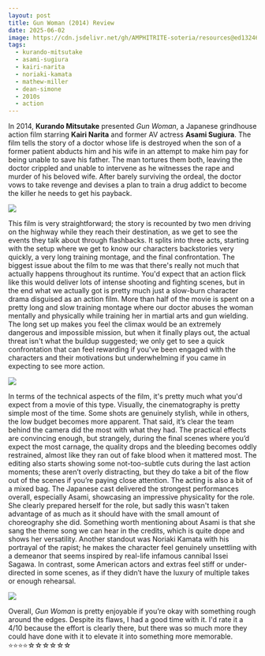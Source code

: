 ```yaml
---
layout: post
title: Gun Woman (2014) Review
date: 2025-06-02
image: https://cdn.jsdelivr.net/gh/AMPHITRITE-soteria/resources@ed13246e587d4cb7c826a9b26227d91806d55801/images/gun_woman_2014/IMG_00.webp
tags:
  - kurando-mitsutake
  - asami-sugiura
  - kairi-narita
  - noriaki-kamata
  - mathew-miller
  - dean-simone
  - 2010s
  - action
---
```

In 2014, __Kurando Mitsutake__ presented _Gun Woman_, a Japanese grindhouse action film starring __Kairi Narita__ and former AV actress __Asami Sugiura__. The film tells the story of a doctor whose life is destroyed when the son of a former patient abducts him and his wife in an attempt to make him pay for being unable to save his father. The man tortures them both, leaving the doctor crippled and unable to intervene as he witnesses the rape and murder of his beloved wife. After barely surviving the ordeal, the doctor vows to take revenge and devises a plan to train a drug addict to become the killer he needs to get his payback.

<img src="https://cdn.jsdelivr.net/gh/AMPHITRITE-soteria/resources@ed13246e587d4cb7c826a9b26227d91806d55801/images/gun_woman_2014/IMG_01.webp">

This film is very straightforward; the story is recounted by two men driving on the highway while they reach their destination, as we get to see the events they talk about through flashbacks. It splits into three acts, starting with the setup where we get to know our characters backstories very quickly, a very long training montage, and the final confrontation.
The biggest issue about the film to me was that there's really not much that actually happens throughout its runtime. You'd expect that an action flick like this would deliver lots of intense shooting and fighting scenes, but in the end what we actually got is pretty much just a slow-burn character drama disguised as an action film. More than half of the movie is spent on a pretty long and slow training montage where our doctor abuses the woman mentally and physically while training her in martial arts and gun wielding. The long set up makes you feel the climax would be an extremely dangerous and impossible mission, but when it finally plays out, the actual threat isn't what the buildup suggested; we only get to see a quick confrontation that can feel rewarding if you've been engaged with the characters and their motivations but underwhelming if you came in expecting to see more action.

<img src="https://cdn.jsdelivr.net/gh/AMPHITRITE-soteria/resources@ed13246e587d4cb7c826a9b26227d91806d55801/images/gun_woman_2014/IMG_02.webp">

In terms of the technical aspects of the film, it's pretty much what you'd expect from a movie of this type. Visually, the cinematography is pretty simple most of the time. Some shots are genuinely stylish, while in others, the low budget becomes more apparent. That said, it’s clear the team behind the camera did the most with what they had. The practical effects are convincing enough, but strangely, during the final scenes where you’d expect the most carnage, the quality drops and the bleeding becomes oddly restrained, almost like they ran out of fake blood when it mattered most. The editing also starts showing some not-too-subtle cuts during the last action moments; these aren’t overly distracting, but they do take a bit of the flow out of the scenes if you’re paying close attention. The acting is also a bit of a mixed bag. The Japanese cast delivered the strongest performances overall, especially Asami, showcasing an impressive physicality for the role. She clearly prepared herself for the role, but sadly this wasn't taken advantage of as much as it should have with the small amount of choreography she did. Something worth mentioning about Asami is that she sang the theme song we can hear in the credits, which is quite dope and shows her versatility.
Another standout was Noriaki Kamata with his portrayal of the rapist; he makes the character feel genuinely unsettling with a demeanor that seems inspired by real-life infamous cannibal Issei Sagawa. In contrast, some American actors and extras feel stiff or under-directed in some scenes, as if they didn’t have the luxury of multiple takes or enough rehearsal.

<img src="https://cdn.jsdelivr.net/gh/AMPHITRITE-soteria/resources@ed13246e587d4cb7c826a9b26227d91806d55801/images/gun_woman_2014/IMG_03.webp">

Overall, _Gun Woman_ is pretty enjoyable if you’re okay with something rough around the edges. Despite its flaws, I had a good time with it. I'd rate it a 4/10 because the effort is clearly there, but there was so much more they could have done with it to elevate it into something more memorable.
⭐⭐⭐⭐☆☆☆☆☆☆
